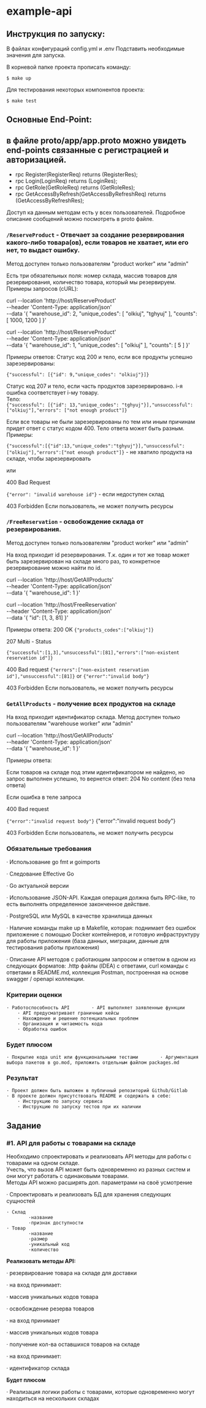 # example-api

## Инструкция по запуску:

В файлах конфигураций config.yml и .env Подставить необходимые значения для запуска.

В корневой папке проекта прописать команду:

`$ make up`

Для тестирования некоторых компонентов проекта:

`$ make test`

## Основные End-Point:
## в файле proto/app/app.proto можно увидеть end-points связанные с регистрацией и авторизацией.

- rpc Register(RegisterReq) returns (RegisterRes);
- rpc Login(LoginReq) returns (LoginRes);
- rpc GetRole(GetRoleReq) returns (GetRoleRes);
- rpc GetAccessByRefresh(GetAccessByRefreshReq) returns (GetAccessByRefreshRes);

Доступ ка данным методам есть у всех пользователей. Подробное описание сообщений можно посмотреть в proto файле.


### `/ReserveProduct` - Отвечает за создание резервирования какого-либо товара(ов), если товаров не хватает, или его нет, то выдаст ошибку. 
Метод доступен только пользователям "product worker" или "admin"

Есть три обязательных поля: номер склада, массив товаров для резервирования, количество товара, который мы резервируем. Примеры запросов (cURL):

curl --location 'http://host/ReserveProduct' \
--header 'Content-Type: application/json' \
--data '{
"warehouse_id": 2,
"unique_codes": [
"olkiuj",
"tghyuj"
],
"counts": [
1000,
1200
]
}'

curl --location 'http://host/ReserveProduct' \
--header 'Content-Type: application/json' \
--data '{
"warehouse_id": 1,
"unique_codes": [
"olkiuj"
],
"counts": [
5
]
}'

Примеры ответов:
Статус код 200 и тело, если все продукты успешно зарезервированы:

`{"successful": [{"id": 9,"unique_codes": "olkiuj"}]}`

Статус код 207 и тело, если часть продуктов зарезервировано. i-я ошибка соответствует i-му товару.  
Тело:   
`{"successful": [{"id": 13,"unique_codes": "tghyuj"}],"unsuccessful": ["olkiuj"],"errors": ["not enough product"]}`

Если все товары не были зарезервированы по тем или иным причинам придет ответ с статус кодом 400. Тело ответа может быть разным. Примеры:

`{"successful":[{"id":13,"unique_codes":"tghyuj"}],"unsuccessful":["olkiuj"],"errors":["not enough product"]}` - не хватило продукта на складе, чтобы зарезервировать

или 

400 Bad Request

`{"error": "invalid warehouse id"}`  - если недоступен склад

403 Forbidden
Если пользователь, не может получить ресурсы


### `/FreeReservation`  - освобождение склада от резервирования.
Метод доступен только пользователям "product worker" или "admin"

На вход приходит id резервирования. Т.к. один и тот же товар может быть зарезервирован на складе много раз, то конкретное резервирование можно найти по id.

curl --location 'http://host/GetAllProducts' \
--header 'Content-Type: application/json' \
--data '{
"warehouse_id": 1
}'

curl --location 'http://host/FreeReservation' \
--header 'Content-Type: application/json' \
--data '{
"id": [1, 3, 81]
}'

Примеры ответа:
200 OK
`{"products_codes":["olkiuj"]}`

207 Multi - Status

`{"successful":[1,3],"unsuccessful":[81],"errors":["non-existent reservation id"]}`

400 Bad request
`{"errors":["non-existent reservation id"],"unsuccessful":[81]}`
or
`{"error":"invalid body"}`

403 Forbidden
Если пользователь, не может получить ресурсы


### `GetAllProducts`  - получение всех продуктов на складе

На вход приходит идентификатор склада.
Метод доступен только пользователям "warehouse worker" или "admin"

curl --location 'http://host/GetAllProducts' \
--header 'Content-Type: application/json' \
--data '{
"warehouse_id": 1
}'

Примеры ответа:

Если товаров на складе под этим идентификатором не найдено, но запрос выполнен успешно, то вернется ответ: 204 No content (без тела ответа)

Если ошибка в теле запроса

400 Bad request

`{"error":"invalid request body"}`
{"error":"invalid request body"}    

403 Forbidden 
Если пользователь, не может получить ресурсы


### **Обязательные требования**

· Использование go fmt и goimports

· Следование Effective Go

· Go актуальной версии

· Использование JSON-API. Каждая операция должна быть RPC-like, то есть выполнять определенное законченное действие.   
  
· PostgreSQL или MySQL в качестве хранилища данных

· Наличие команды make up в Makefile, которая: поднимает без ошибок приложение с помощью Docker контейнеров, и готовую инфраструктуру для работы приложения (база данных, миграции, данные для тестирования работы приложения)

· Описание API методов с работающим запросом и ответом в одном из следующих форматов: .http файлы (IDEA) с ответами, curl команды с ответами в README.md, коллекция Postman, построенная на основе swagger / openapi коллекции.


### **Критерии оценки**

    · Работоспособность API        · API выполняет заявленные функции  
        · API предусматривает граничные кейсы  
        · Нахождение и решение потенциальных проблем  
        · Организация и читаемость кода  
        · Обработка ошибок  

### Будет плюсом

    · Покрытие кода unit или функциональными тестами        · Аргументация выбора пакетов в go.mod, приложить отдельным файлом packages.md  

### **Результат**

    · Проект должен быть выложен в публичный репозиторий Github/Gitlab        · В проекте должен присутствовать README и содержать в себе:  
        · Инструкцию по запуску сервиса  
        · Инструкцию по запуску тестов при их наличии  

## Задание

### **#1. API для работы с товарами на складе**

Необходимо спроектировать и реализовать API методы для работы с товарами на одном складе.     
Учесть, что вызов API может быть одновременно из разных систем и они могут работать с одинаковыми товарами.    
Методы API можно расширять доп. параметрами на своё усмотрение

· Спроектировать и реализовать БД для хранения следующих сущностей

    · Склад            
            ·название  
            ·признак доступности  
    · Товар  
            ·название  
            ·размер  
            ·уникальный код  
            ·количество  

**Реализовать методы API:**

· резервирование товара на складе для доставки

· на вход принимает:

· массив уникальных кодов товара

· освобождение резерва товаров

· на вход принимает

· массив уникальных кодов товара

· получение кол-ва оставшихся товаров на складе

· на вход принимает:

· идентификатор склада

**Будет плюсом**

· Реализация логики работы с товарами, которые одновременно могут находиться на нескольких складах
